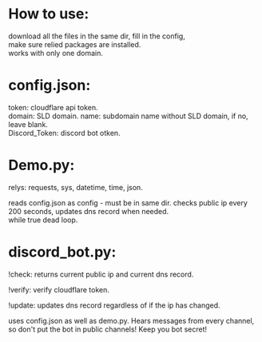 # How to use:
download all the files in the same dir, fill in the config,  
make sure relied packages are installed.  
works with only one domain.  

# config.json:
token: cloudflare api token.  
domain: SLD domain. 
name: subdomain name without SLD domain, if no, leave blank.  
Discord_Token: discord bot otken. 

# Demo.py:
relys: requests, sys, datetime, time, json. 

reads config.json as config - must be in same dir. 
checks public ip every 200 seconds, updates dns record when needed.  
while true dead loop. 

# discord_bot.py:

!check:
returns current public ip and current dns record. 

!verify:
verify cloudflare token. 

!update:
updates dns record regardless of if the ip has changed. 

uses config.json as well as demo.py. 
Hears messages from every channel, so don't put the bot in public channels! Keep you bot secret!  
